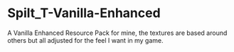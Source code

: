 # Spilt_T-Vanilla-Enhanced
A Vanilla Enhanced Resource Pack for mine, the textures are based around others but all adjusted for the feel I want in my game.
